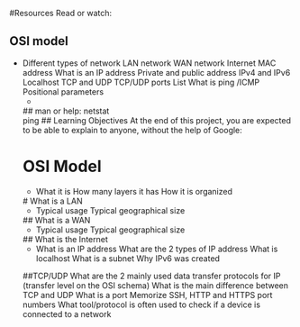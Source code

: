 #Resources
Read or watch:

## OSI model
 <ul> <li> 
Different types of network
LAN network
WAN network
Internet
MAC address
What is an IP address
Private and public address
IPv4 and IPv6
Localhost
TCP and UDP
TCP/UDP ports List
What is ping /ICMP
Positional parameters
  <ul>
  <li>
  </li></ul>
## man or help:
netstat<br/>
ping
## Learning Objectives
At the end of this project, you are expected to be able to explain to anyone, without the help of Google:

# OSI Model
<ul>
  <li>
What it is
How many layers it has
How it is organized
</li>
</ul>
# What is a LAN
<ul>
  <li>
Typical usage
Typical geographical size
    </li> 
</ul>
## What is a WAN
<ul><li>
Typical usage
Typical geographical size
  </li> </ul>
## What is the Internet
  <ul>
  <li>
What is an IP address
What are the 2 types of IP address
What is localhost
What is a subnet
Why IPv6 was created
  </li>
  </ul>
 
##TCP/UDP
What are the 2 mainly used data transfer protocols for IP (transfer level on the OSI schema)
What is the main difference between TCP and UDP
What is a port
Memorize SSH, HTTP and HTTPS port numbers
What tool/protocol is often used to check if a device is connected to a network
